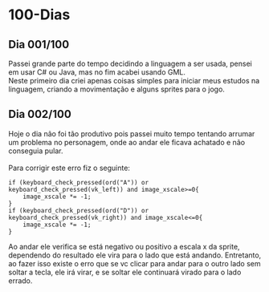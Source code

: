 # 100-Dias

## Dia 001/100

 Passei grande parte do tempo decidindo a linguagem a ser usada, pensei em usar C# ou Java, mas no fim acabei usando GML.
 <br/>
 Neste primeiro dia criei apenas coisas simples para iniciar meus estudos na linguagem, criando a movimentação e alguns sprites para o jogo.

## Dia 002/100

 Hoje o dia não foi tão produtivo pois passei muito tempo tentando arrumar um problema no personagem, onde ao andar ele ficava achatado e não conseguia pular.
 <br/><br/>
 Para corrigir este erro fiz o seguinte:
```GML
if (keyboard_check_pressed(ord("A")) or keyboard_check_pressed(vk_left)) and image_xscale>=0{
	image_xscale *= -1;
}
if (keyboard_check_pressed(ord("D")) or keyboard_check_pressed(vk_right)) and image_xscale<=0{
	image_xscale *= -1;
}
```
 Ao andar ele verifica se está negativo ou positivo a escala x da sprite, dependendo do resultado ele vira para o lado que está andando. Entretanto, ao fazer isso existe o erro que se vc clicar para andar para o outro lado sem soltar a tecla, ele irá virar, e se soltar ele continuará virado para o lado errado.
